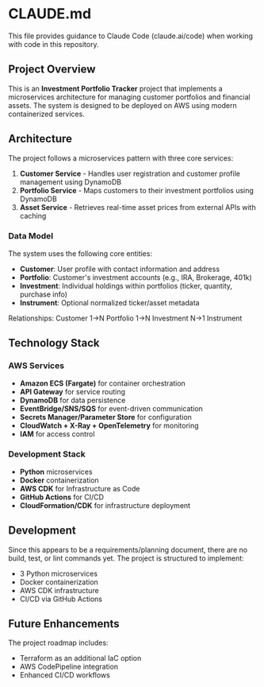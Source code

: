 # CLAUDE.md

This file provides guidance to Claude Code (claude.ai/code) when working with code in this repository.

## Project Overview

This is an **Investment Portfolio Tracker** project that implements a microservices architecture for managing customer portfolios and financial assets. The system is designed to be deployed on AWS using modern containerized services.

## Architecture

The project follows a microservices pattern with three core services:

1. **Customer Service** - Handles user registration and customer profile management using DynamoDB
2. **Portfolio Service** - Maps customers to their investment portfolios using DynamoDB  
3. **Asset Service** - Retrieves real-time asset prices from external APIs with caching

### Data Model

The system uses the following core entities:
- **Customer**: User profile with contact information and address
- **Portfolio**: Customer's investment accounts (e.g., IRA, Brokerage, 401k)
- **Investment**: Individual holdings within portfolios (ticker, quantity, purchase info)
- **Instrument**: Optional normalized ticker/asset metadata

Relationships: Customer 1→N Portfolio 1→N Investment N→1 Instrument

## Technology Stack

### AWS Services
- **Amazon ECS (Fargate)** for container orchestration
- **API Gateway** for service routing
- **DynamoDB** for data persistence
- **EventBridge/SNS/SQS** for event-driven communication
- **Secrets Manager/Parameter Store** for configuration
- **CloudWatch + X-Ray + OpenTelemetry** for monitoring
- **IAM** for access control

### Development Stack
- **Python** microservices
- **Docker** containerization
- **AWS CDK** for Infrastructure as Code
- **GitHub Actions** for CI/CD
- **CloudFormation/CDK** for infrastructure deployment

## Development

Since this appears to be a requirements/planning document, there are no build, test, or lint commands yet. The project is structured to implement:

- 3 Python microservices
- Docker containerization
- AWS CDK infrastructure
- CI/CD via GitHub Actions

## Future Enhancements

The project roadmap includes:
- Terraform as an additional IaC option
- AWS CodePipeline integration
- Enhanced CI/CD workflows
